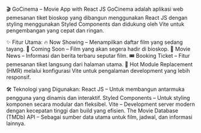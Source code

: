 🎬 GoCinema – Movie App with React JS
GoCinema adalah aplikasi web pemesanan tiket bioskop yang dibangun menggunakan React JS dengan styling menggunakan Styled Components dan didukung oleh Vite untuk pengembangan yang cepat dan ringan.

✨ Fitur Utama:
🔥 Now Showing – Menampilkan daftar film yang sedang tayang.
🎯 Coming Soon – Film yang akan segera hadir di bioskop.
📰 Movie News – Informasi dan berita terbaru seputar film.
🎟️ Booking Ticket – Fitur pemesanan tiket langsung dari halaman utama.
🔁 Hot Module Replacement (HMR) melalui konfigurasi Vite untuk pengalaman development yang lebih responsif.

🛠️ Teknologi yang Digunakan:
React JS – Untuk membangun antarmuka pengguna yang dinamis dan interaktif.
Styled Components – Untuk styling komponen secara modular dan fleksibel.
Vite – Development server modern dengan kecepatan tinggi dan build yang efisien.
The Movie Database (TMDb) API – Sebagai sumber data utama untuk film, jadwal, dan informasi lainnya.